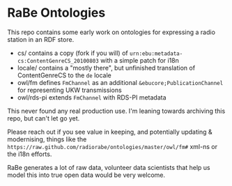 # RaBe Ontologies

This repo contains some early work on ontologies for expressing a radio station in an RDF store.

* cs/ contains a copy (fork if you will) of `urn:ebu:metadata-cs:ContentGenreCS_20100803` with a simple patch for i18n
* locale/ contains a "mostly there", but unfinished translation of ContentGenreCS to the `de` locale
* owl/fm defines `FmChannel` as an additional `&ebucore;PublicationChannel` for representing UKW transmissions
* owl/rds-pi extends `FmChannel` with RDS-PI metadata

This never found any real production use. I'm leaning towards archiving this repo, but can't let go yet.

Please reach out if you see value in keeping, and potentially updating & modernising, things like
the `https://raw.github.com/radiorabe/ontologies/master/owl/fm#` xml-ns or the i18n efforts.

RaBe generates a lot of raw data, volunteer data scientists that help us model this into true open data would be very welcome.
